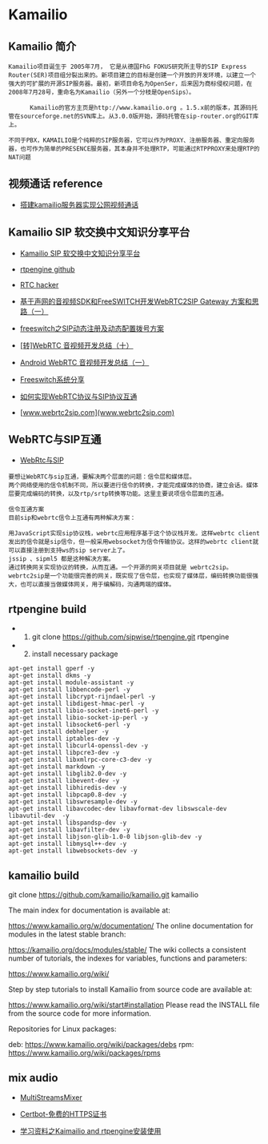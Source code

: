 # Kamailio

## Kamailio 简介
```
Kamailio项目诞生于 2005年7月， 它是从德国FhG FOKUS研究所主导的SIP Express Router(SER)项目组分裂出来的。新项目建立的目标是创建一个开放的开发环境，以建立一个强大的可扩展的开源SIP服务器。最初，新项目命名为OpenSer，后来因为商标侵权问题，在2008年7月28号，重命名为Kamailio（另外一个分枝是OpenSips）。
 
      Kamailio的官方主页是http://www.kamailio.org 。1.5.x前的版本，其源码托管在sourceforge.net的SVN库上。从3.0.0版开始，源码托管在sip-router.org的GIT库上。

不同于PBX，KAMAILIO是个纯粹的SIP服务器，它可以作为PROXY、注册服务器、重定向服务器，也可作为简单的PRESENCE服务器，其本身并不处理RTP，可能通过RTPPROXY来处理RTP的NAT问题
```


## 视频通话 reference

- [搭建kamailio服务器实现公网视频通话](https://blog.csdn.net/CHNIM/article/details/100121942)

## Kamailio SIP 软交换中文知识分享平台

- [Kamailio SIP 软交换中文知识分享平台](www.kamailio.org.cn/doku.php?id=start)

- [rtpengine github](https://github.com/sipwise/rtpengine)

- [RTC hacker](https://blog.csdn.net/voipmaker)

- [基于声网的音视频SDK和FreeSWITCH开发WebRTC2SIP Gateway 方案和思路（一）](blog.itpub.net/69972526/viewspace-2701410/)

- [freeswitch之SIP动态注册及动态配置拨号方案](https://blog.csdn.net/weixin_45843878/article/details/105655400)

- [[转]WebRTC 音视频开发总结（十）](https://www.cnblogs.com/decwang/articles/4573296.html)

- [Android WebRTC 音视频开发总结（一）](https://www.cnblogs.com/lingyunhu/p/3578218.html)

- [Freeswitch系统分享](https://blog.csdn.net/weixin_45843878/category_9929765.html)

- [如何实现WebRTC协议与SIP协议互通](https://blog.csdn.net/weixin_45843878/article/details/107786455)

- [www.webrtc2sip.com](www.webrtc2sip.com)


## WebRTC与SIP互通

- [WebRtc与SIP](https://www.cnblogs.com/cnhk19/p/9475038.html)

```
要想让WebRTC与sip互通，要解决两个层面的问题：信令层和媒体层。
两个网络使用的信令机制不同，所以要进行信令的转换，才能完成媒体的协商，建立会话。媒体层要完成编码的转换，以及rtp/srtp转换等功能。这里主要说项信令层面的互通。

信令互通方案
目前sip和webrtc信令上互通有两种解决方案：

用JavaScript实现sip协议栈，webrtc应用程序基于这个协议栈开发。这样webrtc client发出的信令就是sip信令，但一般采用websocket为信令传输协议。这样的webrtc client就可以直接注册到支持ws的sip server上了。
jssip 、sipml5 都是这种解决方案。
通过转换网关实现协议的转换，从而互通。一个开源的网关项目就是 webrtc2sip。
webrtc2sip是一个功能很完善的网关，既实现了信令层，也实现了媒体层，编码转换功能很强大，也可以直接当做媒体网关，用于编解码，沟通两端的媒体。
```


## rtpengine build

- 1. git clone https://github.com/sipwise/rtpengine.git rtpengine
- 2. install necessary package
```
apt-get install gperf -y
apt-get install dkms -y
apt-get install module-assistant -y
apt-get install libbencode-perl -y
apt-get install libcrypt-rijndael-perl -y
apt-get install libdigest-hmac-perl -y
apt-get install libio-socket-inet6-perl -y
apt-get install libio-socket-ip-perl -y
apt-get install libsocket6-perl -y
apt-get install debhelper -y
apt-get install iptables-dev -y
apt-get install libcurl4-openssl-dev -y
apt-get install libpcre3-dev -y
apt-get install libxmlrpc-core-c3-dev -y
apt-get install markdown -y
apt-get install libglib2.0-dev -y
apt-get install libevent-dev -y
apt-get install libhiredis-dev -y
apt-get install libpcap0.8-dev -y
apt-get install libswresample-dev -y
apt-get install libavcodec-dev libavformat-dev libswscale-dev libavutil-dev  -y
apt-get install libspandsp-dev -y
apt-get install libavfilter-dev -y
apt-get install libjson-glib-1.0-0 libjson-glib-dev -y
apt-get install libmysql++-dev -y
apt-get install libwebsockets-dev -y
```

## kamailio build

git clone https://github.com/kamailio/kamailio.git kamailio

The main index for documentation is available at:

https://www.kamailio.org/w/documentation/
The online documentation for modules in the latest stable branch:

https://kamailio.org/docs/modules/stable/
The wiki collects a consistent number of tutorials, the indexes for variables, functions and parameters:

https://www.kamailio.org/wiki/

Step by step tutorials to install Kamailio from source code are available at:

https://www.kamailio.org/wiki/start#installation
Please read the INSTALL file from the source code for more information.

Repositories for Linux packages:

deb: https://www.kamailio.org/wiki/packages/debs
rpm: https://www.kamailio.org/wiki/packages/rpms

## mix audio
- [MultiStreamsMixer](https://www.webrtc-experiment.com/MultiStreamsMixer/)

- [Certbot-免费的HTTPS证书](https://zhuanlan.zhihu.com/p/80909555)

- [学习资料之Kaimailio and rtpengine安装使用](https://blog.csdn.net/weixin_41486034/article/details/106249598)

